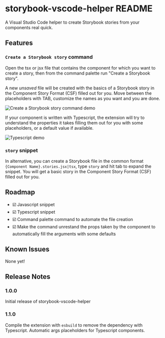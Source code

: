 # storybook-vscode-helper README

A Visual Studio Code helper to create Storybook stories from your components real quick.

## Features


### `Create a Storybook story` command

Open the tsx or jsx file that contains the component for which you want to create a story, then from the command palette run "Create a Storybook story". 

A new _unsaved_ file will be created with the basics of a Storybook story in the Component Story Format (CSF) filled out for you. Move between the placeholders with TAB, customize the names as you want and you are done.

![Create a Storybook story command demo](command-demo.gif)

If your component is written with Typescript, the extension will try to understand the properties it takes filling them out for you with some placeholders, or a default value if available.

![Typescript demo](command-demo-typescript.gif)

### `story` snippet

In alternative, you can create a Storybook file in the common format `{Component Name}.stories.jsx|tsx`, type `story` and hit tab to expand the snippet. You will get a basic story in the Component Story Format (CSF) filled out for you. 

## Roadmap

- ☑️ Javascript snippet
- ☑️ Typescript snippet
- ☑️ Command palette command to automate the file creation
- ☑️ Make the command unrestand the props taken by the component to automatically fill the arguments with some defaults

## Known Issues

None yet!

## Release Notes

### 1.0.0

Initial release of storybook-vscode-helper
### 1.1.0

Compile the extension with `esbuild` to remove the dependency with Typescript.
Automatic args placeholders for Typescript components.
